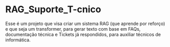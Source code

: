 # RAG_Suporte_T-cnico
Esse é um projeto que visa criar um sistema RAG (que aprende por reforço) e que seja um transformer, para gerar texto com base em FAQs, documentação técnica e Tickets já respondidos, para auxiliar técnicos de informática. 

